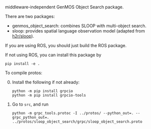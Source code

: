 middleware-independent GenMOS Object Search package.


There are two packages:

- genmos\_object\_search: combines SLOOP with multi-object search.
- sloop: provides spatial language observation model (adapted from [h2r/sloop](https://github.com/h2r/sloop)).


If you are using ROS, you should just build the ROS package.

If not using ROS, you can install this package by
```
pip install -e .
```


To compile protos:

0. Install the following if not already:
   ```
   python -m pip install grpcio
   python -m pip install grpcio-tools
   ```

1. Go to `src`, and run
   ```
   python -m grpc_tools.protoc -I ../protos/ --python_out=. --grpc_python_out=. ../protos/sloop_object_search/grpc/sloop_object_search.proto
   ```
